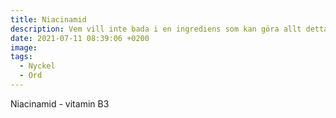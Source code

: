 ```yaml
---
title: Niacinamid
description: Vem vill inte bada i en ingrediens som kan göra allt detta?
date: 2021-07-11 08:39:06 +0200
image:
tags:
  - Nyckel
  - Ord
---
```

Niacinamid - vitamin B3

&nbsp;
